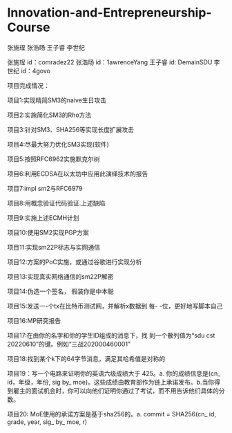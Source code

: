 # Innovation-and-Entrepreneurship-Course
张施珵 张浩旸 王子睿 李世纪

张施珵 id：comradez22
张浩旸 id：1awrenceYang
王子睿 id: DemainSDU
李世纪 id：4govo

项目完成情况：

项目1:实现精简SM3的naive生日攻击


项目2:实施简化SM3的Rho方法


项目3:针对SM3、SHA256等实现长度扩展攻击


项目4:尽最大努力优化SM3实现(软件)


项目5:按照RFC6962实施默克尔树


项目6:利用ECDSA在以太坊中应用此演绎技术的报告 


项目7:impl sm2与RFC6979


项目8:用概念验证代码验证.上述缺陷


项目9:实施上述ECMH计划


项目10:使用SM2实现PGP方案


项目11:实现sm22P标志与实网通信


项目12:方案的PoC实施，或通过谷歌进行实现分析


项目13:实现真实网络通信的sm22P解密


项目14:伪造一个签名， 假装你是中本聪


项目15:发送一-个tx在比特币测试网，并解析x数据到 每- -位，更好地写脚本自己


项目16:MP研究报告


项目17:在由你的名字和你的学生ID组成的消息下，找 到一个散列值为“sdu cst 20220610”的键。例如“三战202000460001"


项目18:找到某个k下的64字节消息，满足其哈希值是对称的


项目19：写一个电路来证明你的英语六级成绩大于 425。a. 你的成绩信息是(cn_ id，年级，年份, sig by_ moe)。这些成绩由教育部作为链上承诺发布。b.当你得到雇主的面试机会时，你可以向他们证明你通过了考试，而不用告诉他们具体的分数。


项目20: MoE使用的承诺方案是基于sha256的。a. commit = SHA256(cn_ id, grade, year, sig_ by_ moe, r)
